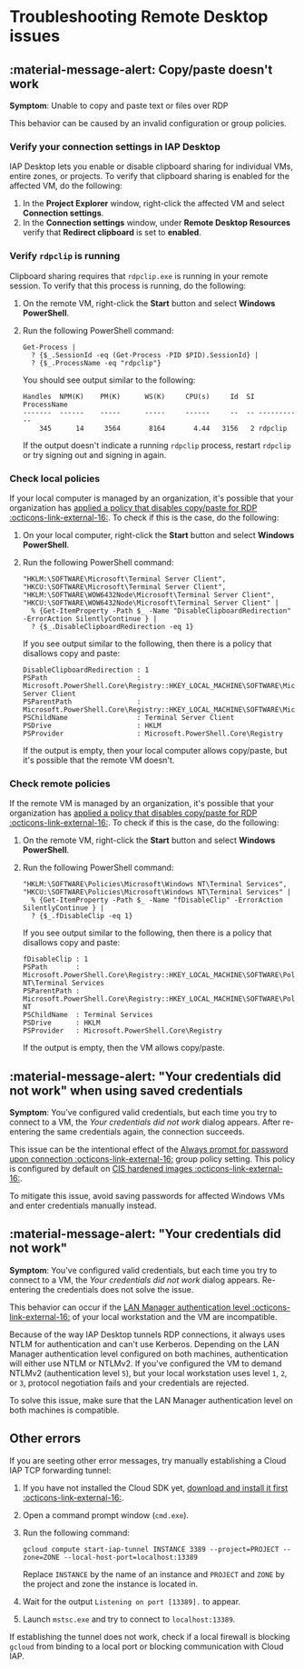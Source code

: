 # Troubleshooting Remote Desktop issues

## :material-message-alert: Copy/paste doesn't work

**Symptom**: Unable to copy and paste text or files over RDP

This behavior can be caused by an invalid configuration or group policies.

### Verify your connection settings in IAP Desktop 

IAP Desktop lets you enable or disable clipboard sharing for individual VMs, entire zones, or projects. To verify
that clipboard sharing is enabled for the affected VM, do the following:

1.  In the **Project Explorer** window, right-click the affected VM and select **Connection settings**.
1.  In the **Connection settings** window, under **Remote Desktop Resources** verify that **Redirect clipboard** is set to **enabled**.

### Verify `rdpclip` is running

Clipboard sharing requires that `rdpclip.exe` is running in your remote session. To verify that this
process is running, do the following:

1.  On the remote VM, right-click the **Start** button and select **Windows PowerShell**.
1.  Run the following PowerShell command:

        Get-Process | 
          ? {$_.SessionId -eq (Get-Process -PID $PID).SessionId} | 
          ? {$_.ProcessName -eq "rdpclip"}

    You should see output similar to the following:
    
        Handles  NPM(K)    PM(K)      WS(K)     CPU(s)     Id  SI ProcessName
        -------  ------    -----      -----     ------     --  -- -----------
            345      14     3564       8164       4.44   3156   2 rdpclip

    If the output doesn't indicate a running `rdpclip` process, restart `rdpclip` or try signing out
    and signing in again.

### Check local policies

If your local computer is managed by an organization, it's possible that your organization
has [applied a policy that disables copy/paste for RDP :octicons-link-external-16:](https://learn.microsoft.com/en-us/azure/virtual-desktop/configure-device-redirections#disable-redirection-on-the-local-device).
To check if this is the case, do the following:

1.  On your local computer, right-click the **Start** button and select **Windows PowerShell**.
1.  Run the following PowerShell command:

        "HKLM:\SOFTWARE\Microsoft\Terminal Server Client",
        "HKCU:\SOFTWARE\Microsoft\Terminal Server Client",
        "HKLM:\SOFTWARE\WOW6432Node\Microsoft\Terminal Server Client",
        "HKCU:\SOFTWARE\WOW6432Node\Microsoft\Terminal Server Client" |
          % {Get-ItemProperty -Path $_ -Name "DisableClipboardRedirection" -ErrorAction SilentlyContinue } | 
          ? {$_.DisableClipboardRedirection -eq 1}

    If you see output similar to the following, then there is a policy that disallows copy and paste:
    
        DisableClipboardRedirection : 1
        PSPath                      : Microsoft.PowerShell.Core\Registry::HKEY_LOCAL_MACHINE\SOFTWARE\Microsoft\Terminal Server Client
        PSParentPath                : Microsoft.PowerShell.Core\Registry::HKEY_LOCAL_MACHINE\SOFTWARE\Microsoft
        PSChildName                 : Terminal Server Client
        PSDrive                     : HKLM
        PSProvider                  : Microsoft.PowerShell.Core\Registry

    If the output is empty, then your local computer allows copy/paste, but it's possible that the remote VM doesn't.
    
### Check remote policies

If the remote VM is managed by an organization, it's possible that your organization
has [applied a policy that disables copy/paste for RDP :octicons-link-external-16:](https://admx.help/?Category=Windows_10_2016&Policy=Microsoft.Policies.TerminalServer::TS_CLIENT_CLIPBOARD).
To check if this is the case, do the following:


1.  On the remote VM, right-click the **Start** button and select **Windows PowerShell**.
1.  Run the following PowerShell command:

        "HKLM:\SOFTWARE\Policies\Microsoft\Windows NT\Terminal Services",
        "HKCU:\SOFTWARE\Policies\Microsoft\Windows NT\Terminal Services" |
          % {Get-ItemProperty -Path $_ -Name "fDisableClip" -ErrorAction SilentlyContinue } | 
          ? {$_.fDisableClip -eq 1}


    If you see output similar to the following, then there is a policy that disallows copy and paste:
    
        fDisableClip : 1
        PSPath       : Microsoft.PowerShell.Core\Registry::HKEY_LOCAL_MACHINE\SOFTWARE\Policies\Microsoft\Windows NT\Terminal Services
        PSParentPath : Microsoft.PowerShell.Core\Registry::HKEY_LOCAL_MACHINE\SOFTWARE\Policies\Microsoft\Windows NT
        PSChildName  : Terminal Services
        PSDrive      : HKLM
        PSProvider   : Microsoft.PowerShell.Core\Registry

    If the output is empty, then the VM allows copy/paste.
    
## :material-message-alert: "Your credentials did not work" when using saved credentials

**Symptom**: You've configured valid credentials, but each time you try to connect to a VM, the _Your credentials did not work_ dialog appears. 
After re-entering the same credentials again, the connection succeeds.

This issue can be the intentional effect of the
[Always prompt for password upon connection :octicons-link-external-16:](https://admx.help/?Category=Windows_10_2016&Policy=Microsoft.Policies.TerminalServer::TS_PASSWORD) 
group policy setting. This policy is configured by default on [CIS hardened images :octicons-link-external-16:](https://www.cisecurity.org/cis-hardened-images/google/).

To mitigate this issue, avoid saving passwords for affected Windows VMs and enter credentials manually instead.

## :material-message-alert: "Your credentials did not work"

**Symptom**: You've configured valid credentials, but each time you try to connect to a VM, the _Your credentials did not work_ 
dialog appears. Re-entering the credentials does not solve the issue.

This behavior can occur if the [LAN Manager authentication level :octicons-link-external-16:](https://docs.microsoft.com/en-us/windows/security/threat-protection/security-policy-settings/network-security-lan-manager-authentication-level) of your local workstation and the VM are incompatible.

Because of the way IAP Desktop tunnels RDP connections, it always uses NTLM for authentication and can't use Kerberos. 
Depending on the LAN Manager authentication level configured on both machines, authentication will either use NTLM or NTLMv2.
If you've configured the VM to demand NTLMv2 (authentication level `5`), but your local workstation uses level `1`, `2`, or `3`, protocol 
negotiation fails and your credentials are rejected.

To solve this issue, make sure that the LAN Manager authentication level on both machines is compatible.


## Other errors

If you are seeting other error messages, try manually establishing a Cloud IAP TCP forwarding tunnel:

1.  If you have not installed the Cloud SDK yet, 
    [download and install it first :octicons-link-external-16:](https://cloud.google.com/sdk/docs/downloads-interactive).
1.  Open a command prompt window (`cmd.exe`).
1.  Run the following command: 
    
        gcloud compute start-iap-tunnel INSTANCE 3389 --project=PROJECT --zone=ZONE --local-host-port=localhost:13389
         
    Replace `INSTANCE` by the name of an instance and `PROJECT` and `ZONE` by 
    the project and zone the instance is located in.
    
1.  Wait for the output `Listening on port [13389].` to appear.
1.  Launch `mstsc.exe` and try to connect to `localhost:13389`.

If establishing the tunnel does not work, check if a local firewall is blocking `gcloud`
from binding to a local port or blocking communication with Cloud IAP.
